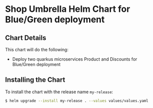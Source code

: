 # Shop Umbrella Helm Chart for Blue/Green deployment
 
## Chart Details
This chart will do the following:
 
* Deploy two quarkus microservices Product and Discounts for Blue/Green deployment
 
## Installing the Chart
 
To install the chart with the release name `my-release`:
 
```bash
$ helm upgrade --install my-release . --values values/values.yaml
```
 
 


